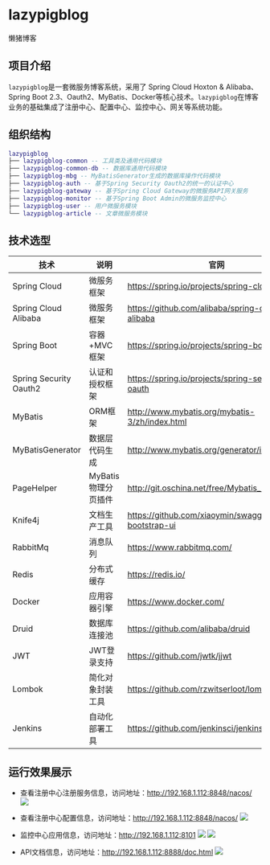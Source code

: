 # lazypigblog
懒猪博客

## 项目介绍
`lazypigblog`是一套微服务博客系统，采用了 Spring Cloud Hoxton & Alibaba、Spring Boot 2.3、Oauth2、MyBatis、Docker等核心技术。`lazypigblog`在博客业务的基础集成了注册中心、配置中心、监控中心、网关等系统功能。

## 组织结构

``` lua
lazypigblog
├── lazypigblog-common -- 工具类及通用代码模块
├── lazypigblog-common-db -- 数据库通用代码模块
├── lazypigblog-mbg -- MyBatisGenerator生成的数据库操作代码模块
├── lazypigblog-auth -- 基于Spring Security Oauth2的统一的认证中心
├── lazypigblog-gateway -- 基于Spring Cloud Gateway的微服务API网关服务
├── lazypigblog-monitor -- 基于Spring Boot Admin的微服务监控中心
├── lazypigblog-user -- 用户微服务模块
└── lazypigblog-article -- 文章微服务模块
```

## 技术选型
| 技术                   | 说明                 | 官网                                                 |
| ---------------------- | -------------------- | ---------------------------------------------------- |
| Spring Cloud           | 微服务框架           | https://spring.io/projects/spring-cloud              |
| Spring Cloud Alibaba   | 微服务框架           | https://github.com/alibaba/spring-cloud-alibaba      |
| Spring Boot            | 容器+MVC框架         | https://spring.io/projects/spring-boot               |
| Spring Security Oauth2 | 认证和授权框架       | https://spring.io/projects/spring-security-oauth     |
| MyBatis                | ORM框架              | http://www.mybatis.org/mybatis-3/zh/index.html       |
| MyBatisGenerator       | 数据层代码生成       | http://www.mybatis.org/generator/index.html          |
| PageHelper             | MyBatis物理分页插件  | http://git.oschina.net/free/Mybatis_PageHelper       |
| Knife4j                | 文档生产工具         | https://github.com/xiaoymin/swagger-bootstrap-ui     |
| RabbitMq               | 消息队列             | https://www.rabbitmq.com/                            |
| Redis                  | 分布式缓存           | https://redis.io/                                    |
| Docker                 | 应用容器引擎         | https://www.docker.com/                              |
| Druid                  | 数据库连接池         | https://github.com/alibaba/druid                     |
| JWT                    | JWT登录支持          | https://github.com/jwtk/jjwt                         |
| Lombok                 | 简化对象封装工具     | https://github.com/rzwitserloot/lombok               |
| Jenkins                | 自动化部署工具       | https://github.com/jenkinsci/jenkins                 |

## 运行效果展示
- 查看注册中心注册服务信息，访问地址：http://192.168.1.112:8848/nacos/
![](http://116.62.110.148/img/discovery.png)

- 查看注册中心配置信息，访问地址：http://192.168.1.112:8848/nacos/
![](http://116.62.110.148/img/config.png)

- 监控中心应用信息，访问地址：http://192.168.1.112:8101
![](http://116.62.110.148/img/admin1.png)
![](http://116.62.110.148/img/admin2.png)

- API文档信息，访问地址：http://192.168.1.112:8888/doc.html
![](http://116.62.110.148/img/Knife4j.png)